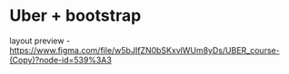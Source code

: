 # Uber + bootstrap
layout preview - https://www.figma.com/file/w5bJIfZN0bSKxvlWUm8yDs/UBER_course-(Copy)?node-id=539%3A3
